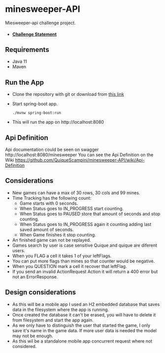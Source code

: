 # minesweeper-API

Miesweeper-api challenge project.

- #### [Challenge Statement](https://github.com/QuiqueScampini/minesweeper-API/wiki/Challenge-Statement)

## Requirements
- Java 11
- Maven 

## Run the App
- Clone the repository with git or download from [this link](https://github.com/QuiqueScampini/minesweeper-API/archive/master.zip)
- Start spring-boot app.
    ```shell script
    ./mvnw spring-boot:run
    ```
    
- This will run the app on http://localhost:8080

## Api Definition 
Api documentation could be seen on swagger http://localhost:8080/minesweeper
You can see the Api Definition on the Wiki https://github.com/QuiqueScampini/minesweeper-API/wiki/Api-Definition

## Considerations

- New games can have a max of 30 rows, 30 cols and 99 mines.
- Time Tracking has the following count:
    - Game starts with 0 seconds.
    - When Status goes to IN_PROGRESS start counting.
    - When Status goes to PAUSED store that amount of seconds and stop counting.
    - When Status goes to IN_PROGRESS again it counting adding last saved amount of seconds.
    - When Game finishes it stop counting.
- An finished game can not be replayed.
- Games search by user is case sensitive Quique and quique are diferent users.
- When you FLAG a cell it takes 1 of your leftFlags.
- You can put more flags than mines so that counter would be negative.
- When you QUESTION mark a cell it recover that leftFlag.
- If you send an invalid ActionRequest Action it will return a 400 error but not an ErrorResponse.

## Design considerations

- As this will be a mobile app I used an H2 embedded database that saves data in the filesystem where the app is running.
- Once created the database it can't be erased, you will have to delete it from filesystem and start the app again.
- As we only have to distinguish the user that started the game, I only save it's name in the game data. If more user data is needed the model may not be enough.
- As this wil be a standalone mobile app concurrent request where not considered.

 
